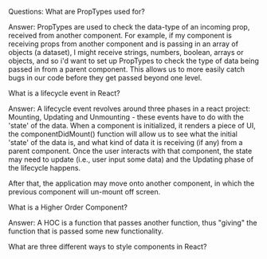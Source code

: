 

Questions:
What are PropTypes used for?

Answer: PropTypes are used to check the data-type of an incoming prop, received from another component. For example, if my component is receiving props from another component and is passing in an array of objects (a dataset), I might receive strings, numbers, boolean, arrays or objects, and so i'd want to set up PropTypes to check the type of data being passed in from a parent component. This allows us to more easily catch bugs in our code before they get passed beyond one level. 


What is a lifecycle event in React?

Answer: A lifecycle event revolves around three phases in a react project: Mounting, Updating and Unmounting - these events have to do with the 'state' of the data. When a component is initialized, it renders a piece of UI, the componentDidMount() function will allow us to see what the initial 'state' of the data is, and what kind of data it is receiving (if any) from a parent component. Once the user interacts with that component, the state may need to update (i.e., user input some data) and the Updating phase of the lifecycle happens. 

After that, the application may move onto another component, in which the previous component will un-mount off screen.

What is a Higher Order Component?

Answer: A HOC is a function that passes another function, thus "giving" the function that is passed some new functionality. 


What are three different ways to style components in React?